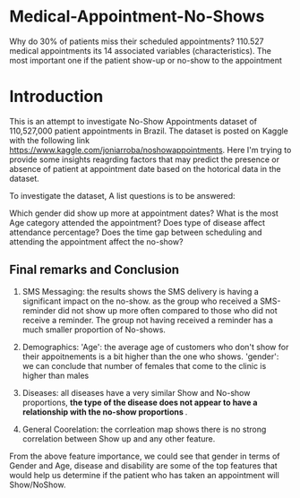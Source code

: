 # Medical-Appointment-No-Shows
Why do 30% of patients miss their scheduled appointments?
110.527 medical appointments its 14 associated variables (characteristics). The most important one if the patient show-up or no-show to the appointment

# Introduction
This is an attempt to investigate No-Show Appointments dataset of 110,527,000 patient appointments in Brazil. 
The dataset is posted on Kaggle with the following link https://www.kaggle.com/joniarroba/noshowappointments. 
Here I'm trying to provide some insights reagrding factors that may predict the presence or absence of patient at appointment date based on the hotorical data in the dataset.


To investigate the dataset, A list questions is to be answered:


Which gender did show up more at appointment dates?
What is the most Age category attended the appointment?
Does type of disease affect attendance percentage?
Does the time gap between scheduling and attending the appointment affect the no-show?


## Final remarks and Conclusion 


1. SMS Messaging: 
the results shows the SMS delivery is having a significant impact on the no-show. as the group who received a SMS-reminder did not show up more often compared to those who did not receive a reminder. The group not having received a reminder has a much smaller proportion of No-shows.
 
2. Demographics: 
'Age': the average age of customers who don't show for their appoitnements is a bit higher than the one who shows.
'gender': we can conclude that number of females that come to the clinic is higher than males

3. Diseases: 
all diseases have a very similar Show and No-show proportions,  <b>the type of the disease does not appear to have a relationship with the no-show proportions </b>.

4. General Coorelation: 
the corrleation map shows there is no strong correlation between Show up and any other feature. 


From the above feature importance, we could see that gender in terms of Gender and Age, disease and disability are some of the top features that would help us determine if the patient who has taken an appointment will Show/NoShow.
